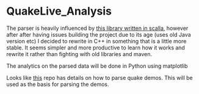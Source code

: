 # QuakeLive_Analysis
The parser is heavily influenced by [this library written in scalla](https://github.com/vincasmiliunas/Quake-Live-Demo-Parser), however after after having issues building the project due to its age (uses old Java version etc) I decided to rewrite in C++ in something that is a little more stable.  It seems simpler and more productive to learn how it works and rewrite it rather than fighting with old libraries and maven.

The analytics on the parsed data will be done in Python using matplotlib

Looks like [this](https://github.com/mightycow/uberdemotools/blob/develop/CUSTOM_PARSING.md) repo has details on how to parse quake demos.  This will be used as the basis for parsing the demos.